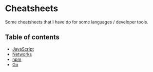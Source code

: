 # Cheatsheets
Some cheatsheets that I have do for some languages / developer tools.

## Table of contents
* [JavaScript](https://github.com/MiyuHmt/cheatsheet/blob/master/javascript.md)
* [Networks](https://github.com/MiyuHmt/cheatsheet/blob/master/networks.md)
* [npm](https://github.com/MiyuHmt/cheatsheet/blob/master/npm.md)
* [Go](https://github.com/MiyuHmt/cheatsheet/blob/master/go.md)
